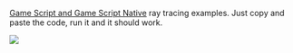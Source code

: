 [Game Script and Game Script Native](https://github.com/procedural/gamescript) ray tracing examples. Just copy and paste the code, run it and it should work.

![](https://user-images.githubusercontent.com/28234322/147890686-06ef53ec-6fc3-4e1c-8487-073093fb8fae.png)
